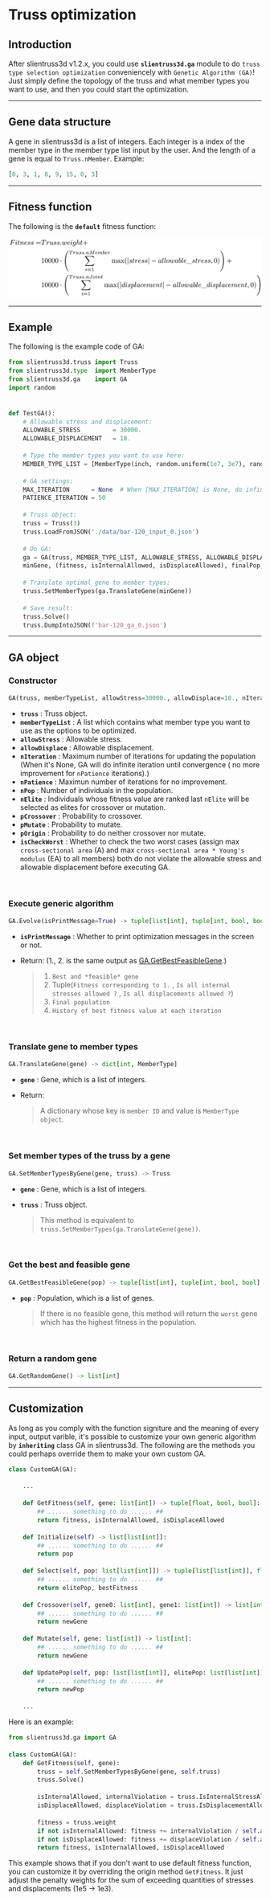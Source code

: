 # Truss optimization

## Introduction

After slientruss3d v1.2.x, you could use **`slientruss3d.ga`** module to do `truss type selection optimization` conveniencely with `Genetic Algorithm (GA)`! Just simply define the topology of the truss and what member types you want to use, and then you could start the optimization. 

---

## Gene data structure

A gene in slientruss3d is a list of integers. Each integer is a index of the member type in the member type list input by the user. And the length of a gene is equal to `Truss.nMember`.
Example:

```python
[0, 3, 1, 8, 9, 15, 0, 3]
```

---

## Fitness function

The following is the **`default`** fitness function:

![0](./figure/fitness_func.png)

---

## Example

The following is the example code of GA:

```python
from slientruss3d.truss import Truss
from slientruss3d.type  import MemberType
from slientruss3d.ga    import GA
import random


def TestGA():
    # Allowable stress and displacement:
    ALLOWABLE_STRESS         = 30000.
    ALLOWABLE_DISPLACEMENT   = 10.

    # Type the member types you want to use here:
    MEMBER_TYPE_LIST = [MemberType(inch, random.uniform(1e7, 3e7), random.uniform(0.1, 1.0)) for inch in range(1, 21)]

    # GA settings:
    MAX_ITERATION      = None  # When [MAX_ITERATION] is None, do infinite iteration until convergence (reach [PATIENCE_ITERATION]).
    PATIENCE_ITERATION = 50

    # Truss object:
    truss = Truss(3)
    truss.LoadFromJSON('./data/bar-120_input_0.json')

    # Do GA:
    ga = GA(truss, MEMBER_TYPE_LIST, ALLOWABLE_STRESS, ALLOWABLE_DISPLACEMENT, nIteration=MAX_ITERATION, nPatience=PATIENCE_ITERATION)
    minGene, (fitness, isInternalAllowed, isDisplaceAllowed), finalPop, bestFitnessHistory = ga.Evolve()

    # Translate optimal gene to member types:
    truss.SetMemberTypes(ga.TranslateGene(minGene))

    # Save result:
    truss.Solve()
    truss.DumpIntoJSON(f'bar-120_ga_0.json')
```

---

## GA object

### Constructor

```python
GA(truss, memberTypeList, allowStress=30000., allowDisplace=10., nIteration=None, nPatience=50, nPop=200, nElite=50, pCrossover=0.7, pMutate=0.1, pOrigin=0.1, isCheckWorst=True) -> None
```

- **`truss`** : Truss object.
- **`memberTypeList`** : A list which contains what member type you want to use as the options to be optimized.
- **`allowStress`** : Allowable stress.
- **`allowDisplace`** : Allowable displacement.
- **`nIteration`** : Maximum number of iterations for updating the population (When it's None, GA will do infinite iteration until convergence ( no more improvement for `nPatience` iterations).)
- **`nPatience`** : Maximun number of iterations for no improvement.
- **`nPop`** : Number of individuals in the population.
- **`nElite`** : Individuals whose fitness value are ranked last `nElite` will be selected as elites for crossover or mutation.
- **`pCrossover`** : Probability to crossover.
- **`pMutate`** : Probability to mutate.
- **`pOrigin`** : Probability to do neither crossover nor mutate.
- **`isCheckWorst`** : Whether to check the two worst cases (assign max `cross-sectional area` (A) and max `cross-sectional area * Young's modulus` (EA) to all members) both do not violate the allowable stress and allowable displacement before executing GA.

<br/>

### Execute generic algorithm

```python
GA.Evolve(isPrintMessage=True) -> tuple[list[int], tuple[int, bool, bool], list[list[int]], list[float]]
```

- **`isPrintMessage`** : Whether to print optimization messages in the screen or not.
- Return: (1., 2. is the same output as [GA.GetBestFeasibleGene](#Get-the-best-and-feasible-gene).)

    >1. `Best and *feasible* gene`
    >2. Tuple(`Fitness corresponding to 1.` , `Is all internal stresses allowed ?` , `Is all displacements allowed ?`)
    >3. `Final population`
    >4. `History of best fitness value at each iteration`

<br/>

### Translate gene to member types

```python
GA.TranslateGene(gene) -> dict[int, MemberType]
```

- **`gene`** : Gene, which is a list of integers.
- Return:

    > A dictionary whose key is `member ID` and value is `MemberType object`.

<br/>

### Set member types of the truss by a gene

```python
GA.SetMemberTypesByGene(gene, truss) -> Truss
```

- **`gene`** : Gene, which is a list of integers.
- **`truss`** : Truss object.

    > This method is equivalent to `truss.SetMemberTypes(ga.TranslateGene(gene))`.

<br/>

### Get the best and feasible gene

```python
GA.GetBestFeasibleGene(pop) -> tuple[list[int], tuple[int, bool, bool]
```

- **`pop`** : Population, which is a list of genes.

    > If there is no feasible gene, this method will return the `worst` gene which has the highest fitness in the population.

<br/>

### Return a random gene

``` python
GA.GetRandomGene() -> list[int]
```

---

## Customization

As long as you comply with the function signiture and the meaning of every input, output varible, it's possible to customize your own generic algorithm by **`inheriting`** class GA in slientruss3d. The following are the methods you could perhaps override them to make your own custom GA.

```python
class CustomGA(GA):

    ...

    def GetFitness(self, gene: list[int]) -> tuple[float, bool, bool]:
        ## ...... something to do ...... ##
        return fitness, isInternalAllowed, isDisplaceAllowed
    
    def Initialize(self) -> list[list[int]]:
        ## ...... something to do ...... ##
        return pop
    
    def Select(self, pop: list[list[int]]) -> tuple[list[list[int]], float]:
        ## ...... something to do ...... ##
        return elitePop, bestFitness
    
    def Crossover(self, gene0: list[int], gene1: list[int]) -> list[int]:
        ## ...... something to do ...... ##
        return newGene
    
    def Mutate(self, gene: list[int]) -> list[int]:
        ## ...... something to do ...... ##
        return newGene
    
    def UpdatePop(self, pop: list[list[int]], elitePop: list[list[int]]) -> list[list[int]]:
        ## ...... something to do ...... ##
        return newPop
    
    ...

```

Here is an example:

```python
from slientruss3d.ga import GA

class CustomGA(GA):
    def GetFitness(self, gene):
        truss = self.SetMemberTypesByGene(gene, self.truss)
        truss.Solve()

        isInternalAllowed, internalViolation = truss.IsInternalStressAllowed(self.allowStress, True)
        isDisplaceAllowed, displaceViolation = truss.IsDisplacementAllowed(self.allowDisplace, True)

        fitness = truss.weight
        if not isInternalAllowed: fitness += internalViolation / self.allowStress   * 1e3
        if not isDisplaceAllowed: fitness += displaceViolation / self.allowDisplace * 1e3
        return fitness, isInternalAllowed, isDisplaceAllowed
```

This example shows that if you don't want to use default fitness function, you can customize it by overriding the origin method `GetFitness`. It just adjust the penalty weights for the sum of exceeding quantities of stresses and displacements (1e5 -> 1e3).  
